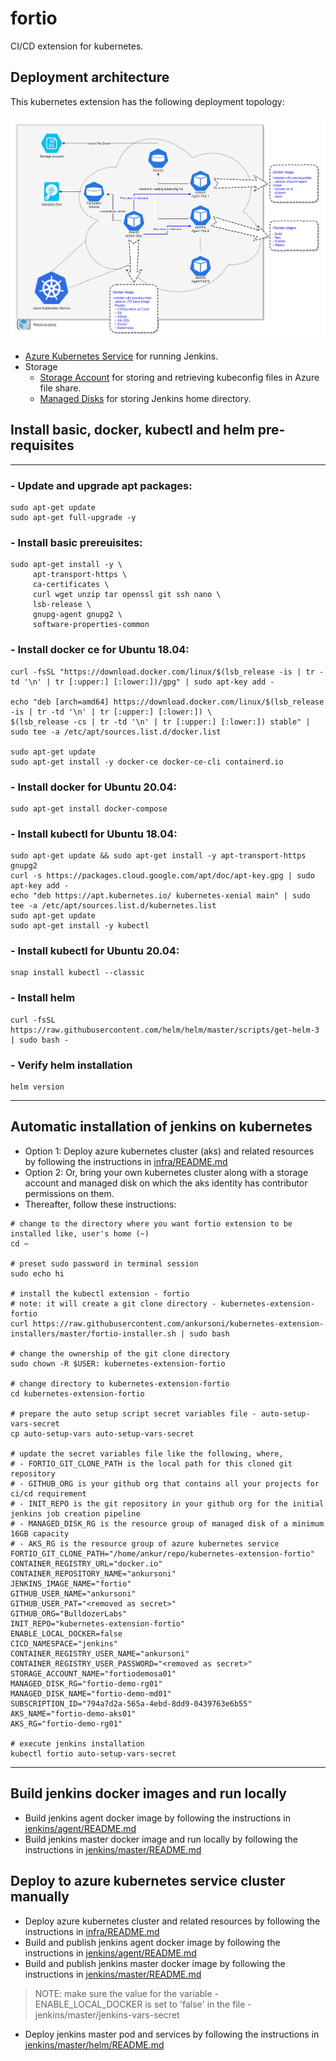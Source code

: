 # fortio
CI/CD extension for kubernetes.


## Deployment architecture

This kubernetes extension has the following deployment topology:

![topology](docs/images/topology.png)

* [Azure Kubernetes Service](https://docs.microsoft.com/en-us/azure/aks/) for running Jenkins.
* Storage
  * [Storage Account](https://docs.microsoft.com/en-us/azure/storage/common/storage-account-overview) for storing and retrieving kubeconfig files in Azure file share.
  * [Managed Disks](https://docs.microsoft.com/en-us/azure/virtual-machines/windows/managed-disks-overview) for storing Jenkins home directory.


## Install basic, docker, kubectl and helm pre-requisites
---
### - Update and upgrade apt packages:
``` SH
sudo apt-get update
sudo apt-get full-upgrade -y
```

### - Install basic prereuisites:
``` SH
sudo apt-get install -y \
     apt-transport-https \
     ca-certificates \
     curl wget unzip tar openssl git ssh nano \
     lsb-release \
     gnupg-agent gnupg2 \
     software-properties-common
```

### - Install docker ce for Ubuntu 18.04:
``` SH
curl -fsSL "https://download.docker.com/linux/$(lsb_release -is | tr -td '\n' | tr [:upper:] [:lower:])/gpg" | sudo apt-key add -

echo "deb [arch=amd64] https://download.docker.com/linux/$(lsb_release -is | tr -td '\n' | tr [:upper:] [:lower:]) \
$(lsb_release -cs | tr -td '\n' | tr [:upper:] [:lower:]) stable" | sudo tee -a /etc/apt/sources.list.d/docker.list

sudo apt-get update
sudo apt-get install -y docker-ce docker-ce-cli containerd.io
```

### - Install docker for Ubuntu 20.04:
``` SH
sudo apt-get install docker-compose
```

### - Install kubectl for Ubuntu 18.04:
``` SH
sudo apt-get update && sudo apt-get install -y apt-transport-https gnupg2
curl -s https://packages.cloud.google.com/apt/doc/apt-key.gpg | sudo apt-key add -
echo "deb https://apt.kubernetes.io/ kubernetes-xenial main" | sudo tee -a /etc/apt/sources.list.d/kubernetes.list
sudo apt-get update
sudo apt-get install -y kubectl
```

### - Install kubectl for Ubuntu 20.04:
``` SH
snap install kubectl --classic
```

### - Install helm
``` SH
curl -fsSL https://raw.githubusercontent.com/helm/helm/master/scripts/get-helm-3 | sudo bash -
```

### - Verify helm installation
``` SH
helm version
```

---

## Automatic installation of jenkins on kubernetes
* Option 1: Deploy azure kubernetes cluster (aks) and related resources by following the instructions in [infra/README.md](infra/README.md)
* Option 2: Or, bring your own kubernetes cluster along with a storage account and managed disk on which the aks identity has contributor permissions on them.
* Thereafter, follow these instructions:
``` SH
# change to the directory where you want fortio extension to be installed like, user's home (~)
cd ~

# preset sudo password in terminal session
sudo echo hi

# install the kubectl extension - fortio
# note: it will create a git clone directory - kubernetes-extension-fortio
curl https://raw.githubusercontent.com/ankursoni/kubernetes-extension-installers/master/fortio-installer.sh | sudo bash

# change the ownership of the git clone directory
sudo chown -R $USER: kubernetes-extension-fortio

# change directory to kubernetes-extension-fortio
cd kubernetes-extension-fortio

# prepare the auto setup script secret variables file - auto-setup-vars-secret
cp auto-setup-vars auto-setup-vars-secret

# update the secret variables file like the following, where,
# - FORTIO_GIT_CLONE_PATH is the local path for this cloned git repository
# - GITHUB_ORG is your github org that contains all your projects for ci/cd requirement
# - INIT_REPO is the git repository in your github org for the initial jenkins job creation pipeline
# - MANAGED_DISK_RG is the resource group of managed disk of a minimum 16GB capacity
# - AKS_RG is the resource group of azure kubernetes service
FORTIO_GIT_CLONE_PATH="/home/ankur/repo/kubernetes-extension-fortio"
CONTAINER_REGISTRY_URL="docker.io"
CONTAINER_REPOSITORY_NAME="ankursoni"
JENKINS_IMAGE_NAME="fortio"
GITHUB_USER_NAME="ankursoni"
GITHUB_USER_PAT="<removed as secret>"
GITHUB_ORG="BulldozerLabs"
INIT_REPO="kubernetes-extension-fortio"
ENABLE_LOCAL_DOCKER=false
CICD_NAMESPACE="jenkins"
CONTAINER_REGISTRY_USER_NAME="ankursoni"
CONTAINER_REGISTRY_USER_PASSWORD="<removed as secret>"
STORAGE_ACCOUNT_NAME="fortiodemosa01"
MANAGED_DISK_RG="fortio-demo-rg01"
MANAGED_DISK_NAME="fortio-demo-md01"
SUBSCRIPTION_ID="794a7d2a-565a-4ebd-8dd9-0439763e6b55"
AKS_NAME="fortio-demo-aks01"
AKS_RG="fortio-demo-rg01"

# execute jenkins installation
kubectl fortio auto-setup-vars-secret
```

---

## Build jenkins docker images and run locally

* Build jenkins agent docker image by following the instructions in [jenkins/agent/README.md](jenkins/agent/README.md)
* Build jenkins master docker image and run locally by following the instructions in [jenkins/master/README.md](jenkins/master/README.md)


## Deploy to azure kubernetes service cluster manually

* Deploy azure kubernetes cluster and related resources by following the instructions in [infra/README.md](infra/README.md)
* Build and publish jenkins agent docker image by following the instructions in [jenkins/agent/README.md](jenkins/agent/README.md)
* Build and publish jenkins master docker image by following the instructions in [jenkins/master/README.md](jenkins/master/README.md)
> NOTE: make sure the value for the variable - ENABLE_LOCAL_DOCKER is set to 'false' in the file - jenkins/master/jenkins-vars-secret
* Deploy jenkins master pod and services by following the instructions in [jenkins/master/helm/README.md](jenkins/master/helm/README.md)